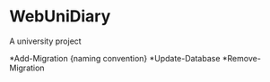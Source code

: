 # WebUniDiary
 A university project
 
 *Add-Migration {naming convention}
 *Update-Database
 *Remove-Migration
